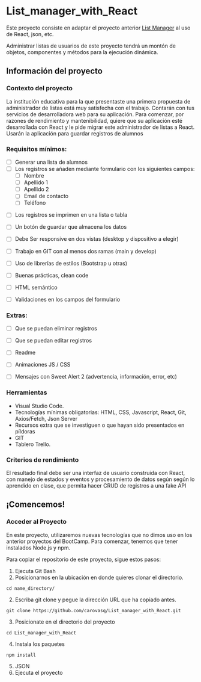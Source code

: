 # List_manager_with_React
Este proyecto consiste en adaptar el proyecto anterior [List Manager](https://github.com/carovasq/List_manager "List Manager") al uso de React, json, etc.

Administrar listas de usuarios de este proyecto tendrá un montón de objetos, componentes y métodos para la ejecución dinámica.

## Información del proyecto
### Contexto del proyecto
La institución educativa para la que presentaste una primera propuesta de administrador de listas está muy satisfecha con el trabajo. Contarán con tus servicios de desarrolladora web para su aplicación. Para comenzar, por razones de rendimiento y mantenibilidad, quiere que su aplicación esté desarrollada con React y le pide migrar este administrador de listas a React. Usarán la aplicación para guardar registros de alumnos


### Requisitos mínimos:
+ [ ] Generar una lista de alumnos
+ [ ] Los registros se añaden mediante formulario con los siguientes campos:
  - [ ] Nombre
  - [ ] Apellido 1
  - [ ] Apellido 2
  - [ ] Email de contacto
  - [ ] Teléfono
- [ ] Los registros se imprimen en una lista o tabla
- [ ] Un botón de guardar que almacena los datos
- [ ] Debe Ser responsive en dos vistas (desktop y dispositivo a elegir)
- [ ] Trabajo en GIT con al menos dos ramas (main y develop)
- [ ] Uso de librerías de estilos (Bootstrap u otras)
- [ ] Buenas prácticas, clean code
- [ ] HTML semántico
- [ ] Validaciones en los campos del formulario


### Extras:
- [ ] Que se puedan eliminar registros
- [ ] Que se puedan editar registros
- [ ] Readme
- [ ] Animaciones JS / CSS
- [ ] Mensajes con Sweet Alert 2 (advertencia, información, error, etc)


### Herramientas
- Visual Studio Code.
- Tecnologías mínimas obligatorias: HTML, CSS, Javascript, React, Git, Axios/Fetch, Json Server
- Recursos extra que se investiguen o que hayan sido presentados en píldoras
- GIT
- Tablero Trello.


### Criterios de rendimiento
El resultado final debe ser una interfaz de usuario construida con React, con manejo de estados y eventos y procesamiento de datos según  según lo aprendido en clase, que permita hacer CRUD de registros a una fake API 


## ¡Comencemos!
### Acceder al Proyecto
En este proyecto, utilizaremos nuevas tecnologías que no dimos uso en los anterior proyectos del BootCamp. Para comenzar, tenemos que tener instalados Node.js y npm.

Para copiar el repositorio de este proyecto, sigue estos pasos:
1. Ejecuta Git Bash
2. Posicionarnos en la ubicación en donde quieres clonar el directorio.
```console
cd name_directory/
```

2. Escriba git clone y pegue la dirección URL que ha copiado antes.
```console
git clone https://github.com/carovasq/List_manager_with_React.git
```

3. Posicionate en el directorio del proyecto
```console
cd List_manager_with_React
```

4. Instala los paquetes
```console
npm install
```

5. JSON
6. Ejecuta el proyecto
